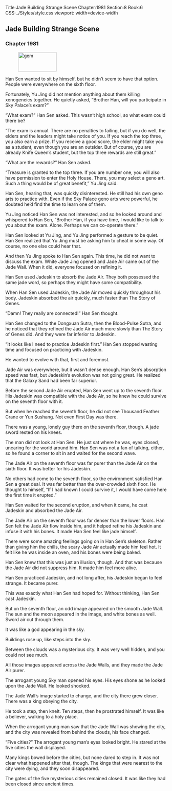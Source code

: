 Title:Jade Building Strange Scene 
Chapter:1981 
Section:8 
Book:6 
CSS:../Styles/style.css 
viewport: width=device-width
  
## Jade Building Strange Scene
### Chapter 1981
  
<figure>
	<img src="../Images/gem.gif" alt="gem" id="gem" width="120" height="60" />
</figure>
  

  
Han Sen wanted to sit by himself, but he didn’t seem to have that option. People were everywhere on the sixth floor.

Fortunately, Yu Jing did not mention anything about them killing xenogeneics together. He quietly asked, “Brother Han, will you participate in Sky Palace’s exam?”

“What exam?” Han Sen asked. This wasn’t high school, so what exam could there be?

“The exam is annual. There are no penalties to failing, but if you do well, the elders and the leaders might take notice of you. If you reach the top three, you also earn a prize. If you receive a good score, the elder might take you as a student, even though you are an outsider. But of course, you are already Knife Queen’s student, but the top three rewards are still great.”

“What are the rewards?” Han Sen asked.

“Treasure is granted to the top three. If you are number one, you will also have permission to enter the Holy House. There, you may select a geno art. Such a thing would be of great benefit,” Yu Jing said.

Han Sen, hearing that, was quickly disinterested. He still had his own geno arts to practice with. Even if the Sky Palace geno arts were powerful, he doubted he’d find the time to learn one of them.

Yu Jing noticed Han Sen was not interested, and so he looked around and whispered to Han Sen, “Brother Han, if you have time, I would like to talk to you about the exam. Alone. Perhaps we can co-operate there.”

Han Sen looked at Yu Jing, and Yu Jing performed a gesture to be quiet. Han Sen realized that Yu Jing must be asking him to cheat in some way. Of course, no one else could hear that.

And then Yu Jing spoke to Han Sen again. This time, he did not want to discuss the exam. White Jade Jing opened and Jade Air came out of the Jade Wall. When it did, everyone focused on refining it.

Han Sen used Jadeskin to absorb the Jade Air. They both possessed the same jade word, so perhaps they might have some compatibility.

When Han Sen used Jadeskin, the Jade Air moved quickly throughout his body. Jadeskin absorbed the air quickly, much faster than The Story of Genes.

“Damn! They really are connected!” Han Sen thought.

Han Sen changed to the Dongxuan Sutra, then the Blood-Pulse Sutra, and he noticed that they refined the Jade Air much more slowly than The Story of Genes did. And they were far inferior to Jadeskin.

“It looks like I need to practice Jadeskin first.” Han Sen stopped wasting time and focused on practicing with Jadeskin.

He wanted to evolve with that, first and foremost.

Jade Air was everywhere, but it wasn’t dense enough. Han Sen’s absorption speed was fast, but Jadeskin’s evolution was not going great. He realized that the Galaxy Sand had been far superior.

Before the second Jade Air erupted, Han Sen went up to the seventh floor. His Jadeskin was compatible with the Jade Air, so he knew he could survive on the seventh floor with it.

But when he reached the seventh floor, he did not see Thousand Feather Crane or Yun Sushang. Not even First Day was there.

There was a young, lonely guy there on the seventh floor, though. A jade sword rested on his knees.

The man did not look at Han Sen. He just sat where he was, eyes closed, uncaring for the world around him. Han Sen was not a fan of talking, either, so he found a corner to sit in and waited for the second wave.

The Jade Air on the seventh floor was far purer than the Jade Air on the sixth floor. It was better for his Jadeskin.

No others had come to the seventh floor, so the environment satisfied Han Sen a great deal. It was far better than the over-crowded sixth floor. He thought to himself, “If I had known I could survive it, I would have come here the first time it erupted.”

Han Sen waited for the second eruption, and when it came, he cast Jadeskin and absorbed the Jade Air.

The Jade Air on the seventh floor was far denser than the lower floors. Han Sen felt the Jade Air flow inside him, and it helped refine his Jadeskin and infuse it with his bones. It made Han Sen feel like jade himself.

There were some amazing feelings going on in Han Sen’s skeleton. Rather than giving him the chills, the scary Jade Air actually made him feel hot. It felt like he was inside an oven, and his bones were being baked.

Han Sen knew that this was just an illusion, though. And that was because the Jade Air did not suppress him. It made him feel more alive.

Han Sen practiced Jadeskin, and not long after, his Jadeskin began to feel strange. It became purer.

This was exactly what Han Sen had hoped for. Without thinking, Han Sen cast Jadeskin.

But on the seventh floor, an odd image appeared on the smooth Jade Wall. The sun and the moon appeared in the image, and white bones as well. Sword air cut through them.

It was like a god appearing in the sky.

Buildings rose up, like steps into the sky.

Between the clouds was a mysterious city. It was very well hidden, and you could not see much.

All those images appeared across the Jade Walls, and they made the Jade Air purer.

The arrogant young Sky man opened his eyes. His eyes shone as he looked upon the Jade Wall. He looked shocked.

The Jade Wall’s image started to change, and the city there grew closer. There was a king obeying the city.

He took a step, then knelt. Ten steps, then he prostrated himself. It was like a believer, walking to a holy place.

When the arrogant young man saw that the Jade Wall was showing the city, and the city was revealed from behind the clouds, his face changed.

“Five cities?” The arrogant young man’s eyes looked bright. He stared at the five cities the wall displayed.

Many kings bowed before the cities, but none dared to step in. It was not clear what happened after that, though. The kings that were nearest to the city were dying, and they soon disappeared.

The gates of the five mysterious cities remained closed. It was like they had been closed since ancient times.